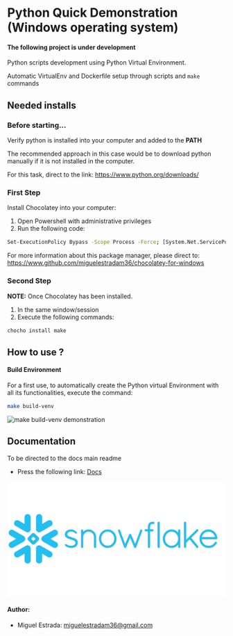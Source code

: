 # Python Quick Demonstration (Windows operating system)

#### The following project is under development

Python scripts development using Python Virtual Environment.

Automatic VirtualEnv and Dockerfile setup through scripts and `make`  commands

## Needed installs

### Before starting...

Verify python is installed into your computer and added to the **PATH**

The recommended approach in this case would be to download python manually if it is not installed in the computer.

For this task, direct to the link: https://www.python.org/downloads/

### First Step

Install Chocolatey into your computer:
1. Open Powershell with administrative privileges
2. Run the following code:
```bash
Set-ExecutionPolicy Bypass -Scope Process -Force; [System.Net.ServicePointManager]::SecurityProtocol = [System.Net.ServicePointManager]::SecurityProtocol -bor 3072; iex ((New-Object System.Net.WebClient).DownloadString('https://community.chocolatey.org/install.ps1'))
```

For more information about this package manager, please direct to: https://www.github.com/miguelestradam36/chocolatey-for-windows 

### Second Step

**NOTE:** Once Chocolatey has been installed.
1. In the same window/session
2. Execute the following commands:

```bash
chocho install make
```

## How to use ?

#### Build Environment

For a first use, to automatically create the Python virtual Environment with all its functionalities, execute the command:

```bash
make build-venv
```

![make build-venv demonstration](docs/Images/build-venv.png "Example")

## Documentation 
To be directed to the docs main readme
- Press the following link: [Docs](docs/)

![Snowflake Logo](docs/img/snowflake-logo.jpg)

#### Author:

- Miguel Estrada: miguelestradam36@gmail.com